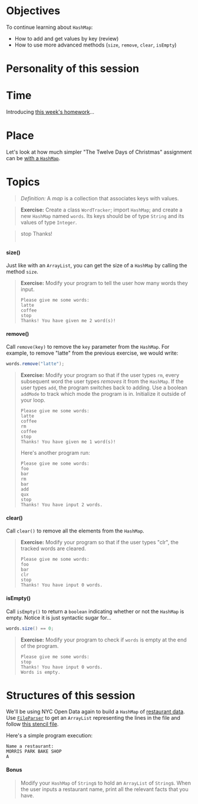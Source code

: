 # Objectives

To continue learning about `HashMap`:
- How to add and get values by key (review)
- How to use more advanced methods (`size`, `remove`, `clear`, `isEmpty`)

# Personality of this session

# Time

Introducing [this week's homework](https://github.com/accesscode-2-1/unit-0/issues/6)...

# Place

Let's look at how much simpler "The Twelve Days of Christmas" assignment can be [with a `HashMap`](https://github.com/accesscode-2-1/unit-0/blob/master/in-class%20exercise%20solutions/TwelveDaysHM.java).

# Topics
> *Definition:* A *map* is a collection that associates keys with values.

> **Exercise:** Create a class `WordTracker`; import `HashMap`; and create a new `HashMap` named `words`. Its keys should be of type `String` and its values of type `Integer`.


> stop
> Thanks!
> ```



#### size()

Just like with an `ArrayList`, you can get the size of a `HashMap` by calling the method `size`.

> **Exercise:** Modify your program to tell the user how many words they input.
> ```
> Please give me some words:
> latte
> coffee
> stop
> Thanks! You have given me 2 word(s)!
> ```

#### remove()

Call `remove(key)` to remove the `key` parameter from the `HashMap`. For example, to remove "latte" from the previous exercise, we would write:

```java
words.remove("latte");
```

> **Exercise:** Modify your program so that if the user types `rm`, every subsequent word the user types *removes* it from the `HashMap`. If the user types `add`, the program switches back to adding. Use a boolean `addMode` to track which mode the program is in. Initialize it outside of your loop. 
> ```
> Please give me some words:
> latte
> coffee
> rm
> coffee
> stop
> Thanks! You have given me 1 word(s)!
> ```
> Here's another program run:
> ```
> Please give me some words:
> foo
> bar
> rm
> bar
> add
> qux
> stop
> Thanks! You have input 2 words.
> ```

#### clear()

Call `clear()` to remove all the elements from the `HashMap`.

> **Exercise:** Modify your program so that if the user types "clr", the tracked words are cleared.
> ```
> Please give me some words:
> foo
> bar
> clr
> stop
> Thanks! You have input 0 words.
> ```

#### isEmpty()

Call `isEmpty()` to return a `boolean` indicating whether or not the `HashMap` is empty. Notice it is just syntactic sugar for...

```java
words.size() == 0;
```

> **Exercise:** Modify your program to check if `words` is empty at the end of the program. 
> ```
> Please give me some words:
> stop
> Thanks! You have input 0 words.
> Words is empty.
> ```


# Structures of this session

We'll be using NYC Open Data again to build a `HashMap` of [restaurant data](https://data.cityofnewyork.us/Health/DOHMH-New-York-City-Restaurant-Inspection-Results/xx67-kt59). Use [`FileParser`](in-class%20exercise%20solutions/RestaurantFacts/FileParser.java) to get an `ArrayList` representing the lines in the file and follow [this stencil file](in-class%20exercise%20solutions/RestaurantFacts/RestaurantFacts.java).

Here's a simple program execution:

```
Name a restaurant:
MORRIS PARK BAKE SHOP
A
```

#### Bonus
> Modify your `HashMap` of `String`s to hold an `ArrayList` of `String`s. When the user inputs a restaurant name, print all the relevant facts that you have.
